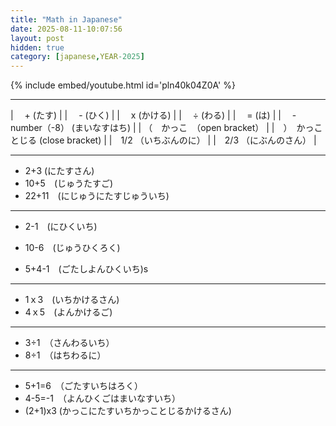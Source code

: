 ```yaml
---
title: "Math in Japanese"
date: 2025-08-11-10:07:56
layout: post
hidden: true
category: [japanese,YEAR-2025]
---
```


{% include embed/youtube.html id='pln40k04Z0A' %}

----

|   　+ (たす)    |
|   　- (ひく)    |
|  　x (かける)    |
|  　÷ (わる)    |
|  　= (は)    |
|  　-　number（-8） (まいなすはち)    |
|   （　かっこ　（open bracket）    |
|　）　かっこ　とじる (close bracket)   |
|　1/2 （いちぶんのに） |
|　2/3 （にぶんのさん）  |

----

- 2+3 (にたすさん)
- 10+5　(じゅうたすご)
- 22+11　(にじゅうにたすじゅういち)

----

- 2-1　(にひくいち)
- 10-6　(じゅうひくろく)

- 5+4-1　(ごたしよんひくいち)s

----

- 1ｘ3　(いちかけるさん)
- 4ｘ5　(よんかけるご)

----

- 3÷1　（さんわるいち）
- 8÷1　（はちわるに）

----

- 5+1=6　（ごたすいちはろく）
- 4-5=-1　（よんひくごはまいなすいち）
- (2+1)x3   (かっこにたすいちかっことじるかけるさん)
